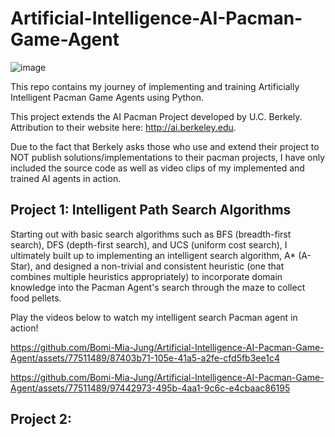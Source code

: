 # Artificial-Intelligence-AI-Pacman-Game-Agent
![image](https://github.com/Bomi-Mia-Jung/Artificial-Intelligence-AI-Pacman-Game-Agent/assets/77511489/9e7ad900-d314-47c9-ac7b-da4b15bdf206)

This repo contains my journey of implementing and training Artificially Intelligent Pacman Game Agents using Python. 

This project extends the AI Pacman Project developed by U.C. Berkely. 
Attribution to their website here: http://ai.berkeley.edu.

Due to the fact that Berkely asks those who use and extend their project to NOT publish solutions/implementations to their pacman projects, 
I have only included the source code as well as video clips of my implemented and trained AI agents in action.

## Project 1: Intelligent Path Search Algorithms
Starting out with basic search algorithms such as BFS (breadth-first search), DFS (depth-first search), and UCS (uniform cost search), 
I ultimately built up to implementing an intelligent search algorithm, A* (A-Star), and designed a non-trivial and consistent heuristic 
(one that combines multiple heuristics appropriately) to incorporate domain knowledge into the Pacman Agent's search through the maze to collect food pellets.

Play the videos below to watch my intelligent search Pacman agent in action!

https://github.com/Bomi-Mia-Jung/Artificial-Intelligence-AI-Pacman-Game-Agent/assets/77511489/87403b71-105e-41a5-a2fe-cfd5fb3ee1c4

https://github.com/Bomi-Mia-Jung/Artificial-Intelligence-AI-Pacman-Game-Agent/assets/77511489/97442973-495b-4aa1-9c6c-e4cbaac86195

## Project 2: 
